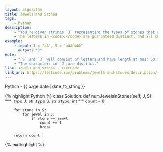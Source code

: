 ```yaml
---
layout: algorithm
title: Jewels and Stones
tags: 
    - Python
description: 
    - "You're given strings `J` representing the types of stones that are jewels, and `S` representing the stones you have.  Each character in `S` is a type of stone you have.  You want to know how many of the stones you have are also jewels." 
    - The letters in <code>J</code> are guaranteed distinct, and all characters in <code>J</code> and <code>S</code> are letters. Letters are case sensitive, so <code>"a"</code> is considered a different type of stone from <code>"A"</code>.
example:
    - input: J = "aA", S = "aAAbbbb"
      output: "3"
note:
    - "`S` and `J` will consist of letters and have length at most 50."
    - "The characters in `J` are distinct."
link: Jewels and Stones - LeetCode
link_url: https://leetcode.com/problems/jewels-and-stones/description/
---
```


<div>Python<span class="write-date"> - {{ page.date | date_to_string }}</span></div>

{% highlight Python %}
class Solution:
    def numJewelsInStones(self, J, S):
        """
        :type J: str
        :type S: str
        :rtype: int
        """
        count = 0

        for stone in S:
            for jewel in J:
                if stone == jewel:
                    count += 1
                    break
        
        return count
{% endhighlight %}